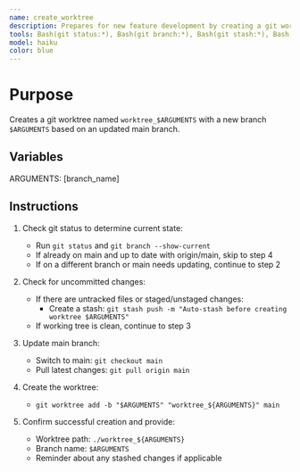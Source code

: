 ```yaml
---
name: create_worktree
description: Prepares for new feature development by creating a git worktree with a new branch from updated main; use this agent when asked to create a new worktree
tools: Bash(git status:*), Bash(git branch:*), Bash(git stash:*), Bash(git checkout:*), Bash(git pull:*), Bash(git worktree:*)
model: haiku
color: blue
---
```


# Purpose

Creates a git worktree named `worktree_$ARGUMENTS` with a new branch `$ARGUMENTS` based on an updated main branch.

## Variables
ARGUMENTS: [branch_name]

## Instructions

1. Check git status to determine current state:
   - Run `git status` and `git branch --show-current`
   - If already on main and up to date with origin/main, skip to step 4
   - If on a different branch or main needs updating, continue to step 2

2. Check for uncommitted changes:
   - If there are untracked files or staged/unstaged changes:
     - Create a stash: `git stash push -m "Auto-stash before creating worktree $ARGUMENTS"`
   - If working tree is clean, continue to step 3

3. Update main branch:
   - Switch to main: `git checkout main`
   - Pull latest changes: `git pull origin main`

4. Create the worktree:
   - `git worktree add -b "$ARGUMENTS" "worktree_${ARGUMENTS}" main`

5. Confirm successful creation and provide:
   - Worktree path: `./worktree_${ARGUMENTS}`
   - Branch name: `$ARGUMENTS`
   - Reminder about any stashed changes if applicable
